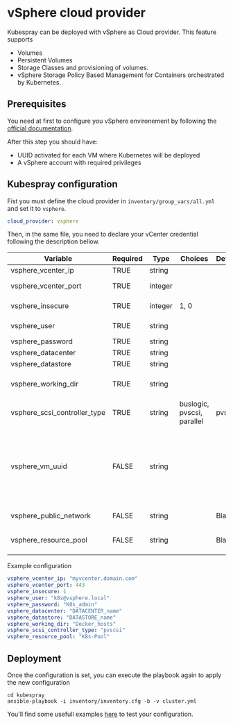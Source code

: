 # vSphere cloud provider

Kubespray can be deployed with vSphere as Cloud provider. This feature supports
- Volumes
- Persistent Volumes
- Storage Classes and provisioning of volumes.
- vSphere Storage Policy Based Management for Containers orchestrated by Kubernetes.

## Prerequisites

You need at first to configure you vSphere environement by following the [official documentation](https://kubernetes.io/docs/getting-started-guides/vsphere/#vsphere-cloud-provider).

After this step you should have:
- UUID activated for each VM where Kubernetes will be deployed
- A vSphere account with required privileges

## Kubespray configuration

Fist you must define the cloud provider in `inventory/group_vars/all.yml` and set it to `vsphere`.
```yml
cloud_provider: vsphere
```

Then, in the same file, you need to declare your vCenter credential following the description bellow.

| Variable                     | Required | Type    | Choices                    | Default | Comment                                                                                                                                                                                       |
|------------------------------|----------|---------|----------------------------|---------|-----------------------------------------------------------------------------------------------------------------------------------------------------------------------------------------------|
| vsphere_vcenter_ip           | TRUE     | string  |                            |         | IP/URL of the vCenter                                                                                                                                                                         |
| vsphere_vcenter_port         | TRUE     | integer |                            |         | Port of the vCenter API. Commonly 443                                                                                                                                                         |
| vsphere_insecure             | TRUE     | integer | 1, 0                       |         | set to 1 if the host above uses a self-signed cert                                                                                                                                            |
| vsphere_user                 | TRUE     | string  |                            |         | User name for vCenter with required privileges                                                                                                                                                |
| vsphere_password             | TRUE     | string  |                            |         | Password for vCenter                                                                                                                                                                          |
| vsphere_datacenter           | TRUE     | string  |                            |         | Datacenter name to use                                                                                                                                                                        |
| vsphere_datastore            | TRUE     | string  |                            |         | Datastore name to use                                                                                                                                                                         |
| vsphere_working_dir          | TRUE     | string  |                            |         | Working directory from the view "VMs and template" in the   vCenter where VM are placed                                                                                                       |
| vsphere_scsi_controller_type | TRUE     | string  | buslogic, pvscsi, parallel | pvscsi  | SCSI controller name. Commonly "pvscsi".                                                                                                                                                      |
| vsphere_vm_uuid              | FALSE    | string  |                            |         | VM Instance UUID of virtual machine that host K8s master. Can be   retrieved from instanceUuid property in VmConfigInfo, or as vc.uuid in VMX   file or in `/sys/class/dmi/id/product_serial` (only optional for Kubernetes <= 1.9.2) |
| vsphere_public_network       | FALSE    | string  |                            | Blank   | Name of the   network the VMs are joined to                                                                                                                                                   |
| vsphere_resource_pool       | FALSE    | string  |                            | Blank   | Name of the Resource pool where the VMs are located (optional for Kubernetes >= 1.9.2)                                                                                                                                                 |
Example configuration
```yml
vsphere_vcenter_ip: "myvcenter.domain.com"
vsphere_vcenter_port: 443
vsphere_insecure: 1
vsphere_user: "k8s@vsphere.local"
vsphere_password: "K8s_admin"
vsphere_datacenter: "DATACENTER_name"
vsphere_datastore: "DATASTORE_name"
vsphere_working_dir: "Docker_hosts"
vsphere_scsi_controller_type: "pvscsi"
vsphere_resource_pool: "K8s-Pool"
```

## Deployment

Once the configuration is set, you can execute the playbook again to apply the new configuration
```
cd kubespray
ansible-playbook -i inventory/inventory.cfg -b -v cluster.yml
```

You'll find some usefull examples [here](https://github.com/kubernetes/kubernetes/tree/master/examples/volumes/vsphere) to test your configuration.
